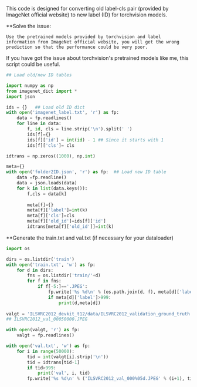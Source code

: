 This code is designed for converting old label-cls pair (provided by ImageNet official website) to new label (ID) for torchvision models.

**Solve the issue:

    Use the pretrained models provided by torchvision and label information from ImageNet official website, you will get the wrong prediction so that the performance could be very poor.

If you have got the issue about torchvision's pretrained models like me, this script could be useful.

```python
## Load old/new ID tables

import numpy as np
from imagenet_dict import *
import json

ids = {}   ## Load old ID dict
with open('imagenet_label.txt', 'r') as fp:
    data = fp.readlines()
    for line in data:
        f, id, cls = line.strip('\n').split(' ')
        ids[f]={}
        ids[f]['id'] = int(id) - 1 ## Since it starts with 1
        ids[f]['cls']= cls

idtrans = np.zeros((1000), np.int)

meta={}
with open('folder2ID.json', 'r') as fp:  ## Load new ID table
    data =fp.readline()
    data = json.loads(data)
    for k in list(data.keys()):
        f,cls = data[k]
       
        meta[f]={}
        meta[f]['label']=int(k)
        meta[f]['cls']=cls
        meta[f]['old_id']=ids[f]['id']
        idtrans[meta[f]['old_id']]=int(k)

```
**Generate the train.txt and val.txt (if necessary for your dataloader)

```python
import os

dirs = os.listdir('train')
with open('train.txt', 'w') as fp:
    for d in dirs:
        fns = os.listdir('train/'+d)
        for f in fns:
            if f[-5:]=='.JPEG':
                fp.write('%s %d\n' % (os.path.join(d, f), meta[d]['label']))
                if meta[d]['label']>999:
                    print(d,meta[d])
            
valgt = 'ILSVRC2012_devkit_t12/data/ILSVRC2012_validation_ground_truth.txt'
## ILSVRC2012_val_00050000.JPEG

with open(valgt, 'r') as fp:
    valgt = fp.readlines()

with open('val.txt', 'w') as fp:
    for i in range(50000):
        tid = int(valgt[i].strip('\n'))
        tid = idtrans[tid-1]
        if tid>999:
            print('val', i, tid)
        fp.write('%s %d\n' % ('ILSVRC2012_val_000%05d.JPEG' % (i+1), tid))
                   
```
